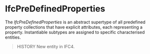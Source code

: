 # IfcPreDefinedProperties

The _IfcPreDefinedProperties_ is an abstract supertype of all predefined property collections that have explicit attributes, each representing a property. Instantiable subtypes are assigned to specific characterised entities.
<!-- end of short definition -->

> HISTORY New entity in IFC4.
